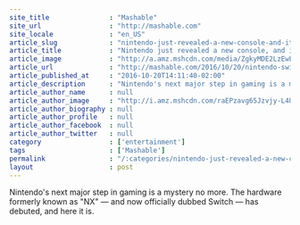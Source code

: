 ```yaml
---
site_title               : "Mashable"
site_url                 : "http://mashable.com"
site_locale              : "en_US"
article_slug             : "nintendo-just-revealed-a-new-console-and-it-s-like-nothing-we-ve-ever-seen-before"
article_title            : "Nintendo just revealed a new console, and it's like nothing we've ever seen before"
article_image            : "http://a.amz.mshcdn.com/media/ZgkyMDE2LzEwLzIwL2JhL1NjcmVlbl9TaG90XzIwMTYxMDIwX2F0XzExLjAyLjMxX0FNLmY2MTg5LnBuZwpwCXRodW1iCTEyMDB4NjMwCmUJanBn/8b17ac88/37c/Screen_Shot_2016-10-20_at_11.02.31_AM.jpg"
article_url              : "http://mashable.com/2016/10/20/nintendo-switch-nx-reveal-trailer/"
article_published_at     : "2016-10-20T14:11:40-02:00"
article_description      : "Nintendo's next major step in gaming is a mystery no more. The hardware formerly known as 'NX' — and now officially dubbed Switch — has debuted, and here it is."
article_author_name      : null
article_author_image     : "http://i.amz.mshcdn.com/raEPzavg65Jzvjy-L4U699QBlmQ=/90x90/default-m.jpg"
article_author_biography : null
article_author_profile   : null
article_author_facebook  : null
article_author_twitter   : null
category                 : ['entertainment']
tags                     : ['Mashable']
permalink                : "/:categories/nintendo-just-revealed-a-new-console-and-it-s-like-nothing-we-ve-ever-seen-before/"
layout                   : post
---
```


Nintendo's next major step in gaming is a mystery no more. The hardware formerly known as "NX" — and now officially dubbed Switch — has debuted, and here it is.
